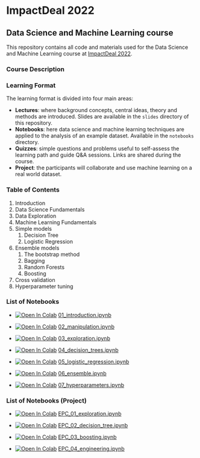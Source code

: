 # ImpactDeal 2022

## Data Science and Machine Learning course

This repository contains all code and materials used for the Data Science and Machine Learning course at
[ImpactDeal 2022](https://impactdeal.eu/).

### Course Description

### Learning Format

The learning format is divided into four main areas:

* **Lectures**: where background concepts, central ideas, theory and methods are introduced. Slides are available in the `slides` directory of this repository.
* **Notebooks**: here data science and machine learning techniques are applied to the analysis of an example dataset. Available in the `notebooks` directory.
* **Quizzes**: simple questions and problems useful to self-assess the learning path and guide Q&A sessions. Links are shared during the course.
* **Project**: the participants will collaborate and use machine learning on a real world dataset.

### Table of Contents

1. Introduction
2. Data Science Fundamentals
3. Data Exploration
4. Machine Learning Fundamentals
5. Simple models
    1. Decision Tree
    2. Logistic Regression
6. Ensemble models
    1. The bootstrap method
    2. Bagging
    3. Random Forests
    4. Boosting
7. Cross validation
8. Hyperparameter tuning

### List of Notebooks

* [![Open In Colab](https://colab.research.google.com/assets/colab-badge.svg)](http://colab.research.google.com/github/darioka/impactdeal-2022/blob/main/notebooks/01_introduction.ipynb) [01_introduction.ipynb](https://github.com/darioka/impactdeal-2022/blob/main/notebooks/01_introduction.ipynb)

* [![Open In Colab](https://colab.research.google.com/assets/colab-badge.svg)](http://colab.research.google.com/github/darioka/impactdeal-2022/blob/main/notebooks/02_manipulation.ipynb) [02_manipulation.ipynb](https://github.com/darioka/impactdeal-2022/blob/main/notebooks/02_manipulation.ipynb)

* [![Open In Colab](https://colab.research.google.com/assets/colab-badge.svg)](http://colab.research.google.com/github/darioka/impactdeal-2022/blob/main/notebooks/03_exploration.ipynb) [03_exploration.ipynb](https://github.com/darioka/impactdeal-2022/blob/main/notebooks/03_exploration.ipynb)

* [![Open In Colab](https://colab.research.google.com/assets/colab-badge.svg)](http://colab.research.google.com/github/darioka/impactdeal-2022/blob/main/notebooks/04_decision_trees.ipynb) [04_decision_trees.ipynb](https://github.com/darioka/impactdeal-2022/blob/main/notebooks/04_decision_trees.ipynb)

* [![Open In Colab](https://colab.research.google.com/assets/colab-badge.svg)](http://colab.research.google.com/github/darioka/impactdeal-2022/blob/main/notebooks/05_logistic_regression.ipynb) [05_logistic_regression.ipynb](https://github.com/darioka/impactdeal-2022/blob/main/notebooks/05_logistic_regression.ipynb)

* [![Open In Colab](https://colab.research.google.com/assets/colab-badge.svg)](http://colab.research.google.com/github/darioka/impactdeal-2022/blob/main/notebooks/06_ensemble.ipynb) [06_ensemble.ipynb](https://github.com/darioka/impactdeal-2022/blob/main/notebooks/06_ensemble.ipynb)

* [![Open In Colab](https://colab.research.google.com/assets/colab-badge.svg)](http://colab.research.google.com/github/darioka/impactdeal-2022/blob/main/notebooks/07_hyperparameters.ipynb) [07_hyperparameters.ipynb](https://github.com/darioka/impactdeal-2022/blob/main/notebooks/07_hyperparameters.ipynb)


### List of Notebooks (Project)

* [![Open In Colab](https://colab.research.google.com/assets/colab-badge.svg)](http://colab.research.google.com/github/darioka/impactdeal-2022/blob/main/notebooks/EPC_01_exploration.ipynb) [EPC_01_exploration.ipynb](https://github.com/darioka/impactdeal-2022/blob/main/notebooks/EPC_01_exploration.ipynb)

* [![Open In Colab](https://colab.research.google.com/assets/colab-badge.svg)](http://colab.research.google.com/github/darioka/impactdeal-2022/blob/main/notebooks/EPC_02_decision_tree.ipynb) [EPC_02_decision_tree.ipynb](https://github.com/darioka/impactdeal-2022/blob/main/notebooks/EPC_02_decision_tree.ipynb)

* [![Open In Colab](https://colab.research.google.com/assets/colab-badge.svg)](http://colab.research.google.com/github/darioka/impactdeal-2022/blob/main/notebooks/EPC_03_boosting.ipynb) [EPC_03_boosting.ipynb](https://github.com/darioka/impactdeal-2022/blob/main/notebooks/EPC_03_boosting.ipynb)

* [![Open In Colab](https://colab.research.google.com/assets/colab-badge.svg)](http://colab.research.google.com/github/darioka/impactdeal-2022/blob/main/notebooks/EPC_04_engineering.ipynb) [EPC_04_engineering.ipynb](https://github.com/darioka/impactdeal-2022/blob/main/notebooks/EPC_04_engineering.ipynb)